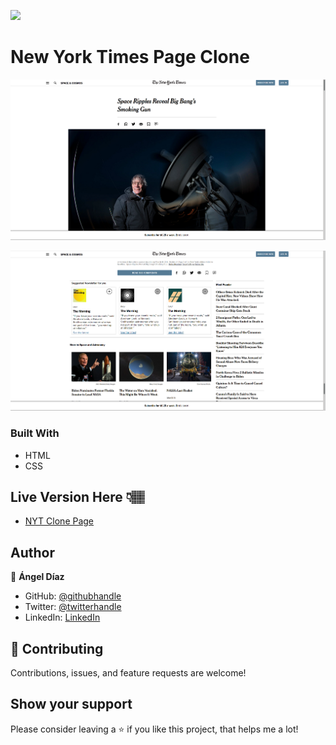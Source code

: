 ![](https://img.shields.io/badge/Microverse-blueviolet)

# New York Times Page Clone

![New York Times Page Clone](/img/screenshot1.png)

![New York Times Page Clone](/img/screenshot2.png)

### Built With

- HTML
- CSS

## Live Version Here 👇🏽️

- [NYT Clone Page](https://ad9311.github.io/nyt/)

## Author

👤 **Ángel Díaz**

- GitHub: [@githubhandle](https://github.com/ad9311)
- Twitter: [@twitterhandle](https://twitter.com/adiaz9311)
- LinkedIn: [LinkedIn](https://www.linkedin.com/in/ad9311/)

## 🤝 Contributing

Contributions, issues, and feature requests are welcome!


## Show your support

Please consider leaving a ⭐️ if you like this project, that helps me a lot!
